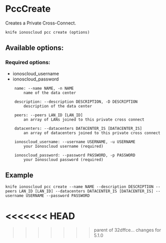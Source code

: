 # PccCreate

Creates a Private Cross-Connect.

```text
knife ionoscloud pcc create (options)
```

## Available options:

### Required options:

* ionoscloud\_username
* ionoscloud\_password

```text
    name: --name NAME, -n NAME
        name of the data center

    description: --description DESCRIPTION, -D DESCRIPTION
        description of the data center

    peers: --peers LAN_ID [LAN_ID]
        an array of LANs joined to this private cross connect

    datacenters: --datacenters DATACENTER_IS [DATACENTER_IS]
        an array of datacenters joined to this private cross connect

    ionoscloud_username: --username USERNAME, -u USERNAME
        your Ionoscloud username (required)

    ionoscloud_password: --password PASSWORD, -p PASSWORD
        your Ionoscloud password (required)
```
## Example

```text
knife ionoscloud pcc create --name NAME --description DESCRIPTION --peers LAN_ID [LAN_ID] --datacenters DATACENTER_IS [DATACENTER_IS] --username USERNAME --password PASSWORD
```
<<<<<<< HEAD
=======

>>>>>>> parent of 32dffce... changes for 5.1.0
